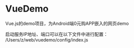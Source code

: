 # VueDemo
Vue.js的demo项目，为Android端0元购APP嵌入的网页demo

启动服务IP地址、端口可以在以下文件中进行配置：
/Users/z/web/vuedemo/config/index.js
